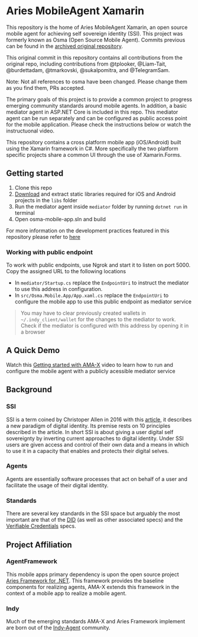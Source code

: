 # Aries MobileAgent Xamarin

This repository is the home of Aries MobileAgent Xamarin, an open source mobile agent for achieving self sovereign identity (SSI). This project was formerly known as Osma (Open Source Mobile Agent). Commits previous can be found in the [archived original repository](https://github.com/mattrglobal/osma).

This original commit in this repository contains all contributions from the original repo, including contributions from @tplooker, @Liam-Tait, @burdettadam, @tmarkovski, @sukalpomitra, and @TelegramSam.

Note: Not all references to osma have been changed. Please change them as you find them, PRs accepted.

The primary goals of this project is to provide a common project to progress emerging community standards around mobile agents. In addition, a basic mediator agent in ASP.NET Core is included in this repo. This mediator agent can be run separately and can be configured as public access point for the mobile application. Please check the instructions below or watch the instructuonal video.

This repository contains a cross platform mobile app (iOS/Android) built using the Xamarin framework in C#. More specifically the two platform specific projects share a common UI through the use of Xamarin.Forms.

## Getting started
1. Clone this repo
2. [Download](https://hyperledger-org.bintray.com/aries/) and extract static libraries required for iOS and Android projects in the `libs` folder
3. Run the mediator agent inside `mediator` folder by running `dotnet run` in terminal
4. Open osma-mobile-app.sln and build

For more information on the development practices featured in this repository please refer to [here](docs/development.md)

### Working with public endpoint

To work with public endpoints, use Ngrok and start it to listen on port 5000. Copy the assigned URL to the following locations
- In `mediator/Startup.cs` replace the `EndpointUri` to instruct the mediator to use this address in configuration.
- In `src/Osma.Mobile.App/App.xaml.cs` replace the `EndpointUri` to configure the mobile app to use this public endpoint as mediator service

> You may have to clear previously created wallets in `~/.indy_client/wallet` for the changes to the mediator to work. Check if the mediator is configured with this address by opening it in a browser

## A Quick Demo

Watch this [Getting started with AMA-X](https://www.loom.com/share/5c52c185673046b688bdd1ef7d280185) video to learn how to run and configure the mobile agent with a publicly acessible mediator service

## Background

### SSI

SSI is a term coined by Christoper Allen in 2016 with this [article](http://www.lifewithalacrity.com/2016/04/the-path-to-self-soverereign-identity.html), it describes a new paradigm of digital identity. Its premise rests on 10 principles described in the article. In short SSI is about giving a user digital self sovereignty by inverting current approaches to digital identity. Under SSI users are given access and control of their own data and a means in which to use it in a capacity that enables and protects their digital selves.  

### Agents

Agents are essentially software processes that act on behalf of a user and facilitate the usage of their digital identity.

### Standards

There are several key standards in the SSI space but arguably the most important are that of the [DID](https://w3c-ccg.github.io/did-primer/) (as well as other associated specs) and the [Verifiable Credentials](https://w3c.github.io/vc-data-model/) specs. 

## Project Affiliation

### AgentFramework

This mobile apps primary dependency is upon the open source project [Aries Framework for .NET](https://github.com/hyperledger/aries-framework-dotnet). This framework provides the baseline components for realizing agents, AMA-X extends this framework in the context of a mobile app to realize a mobile agent.

### Indy

Much of the emerging standards AMA-X and Aries Framework implement are born out of the [Indy-Agent]() community.